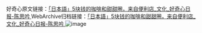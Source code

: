 好奇心原文链接：[「日本語」5块钱的咖啡和甜甜圈，来自便利店_文化_好奇心日报-陈思吟 ](https://www.qdaily.com/articles/11946.html)
WebArchive归档链接：[「日本語」5块钱的咖啡和甜甜圈，来自便利店_文化_好奇心日报-陈思吟 ](http://web.archive.org/web/20160421071039/http://www.qdaily.com:80/articles/11946.html)
![image](http://ww3.sinaimg.cn/large/007d5XDply1g3wbghffg0j30u02wq1kx)